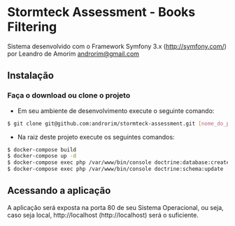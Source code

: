 # Stormteck Assessment - Books Filtering

Sistema desenvolvido com o Framework Symfony 3.x (http://symfony.com/) por Leandro de Amorim <androrim@gmail.com>

## Instalação

### Faça o download ou clone o projeto

* Em seu ambiente de desenvolvimento execute o seguinte comando:
```sh
$ git clone git@github.com:androrim/stormteck-assessment.git [nome_do_projeto]
```

* Na raiz deste projeto execute os seguintes comandos:

```sh
$ docker-compose build
$ docker-compose up -d
$ docker-compose exec php /var/www/bin/console doctrine:database:create --if-not-exists
$ docker-compose exec php /var/www/bin/console doctrine:schema:update --force
```

## Acessando a aplicação

A aplicação será exposta na porta 80 de seu Sistema Operacional, ou seja, 
caso seja local, http://localhost (http://localhost) será o suficiente. 